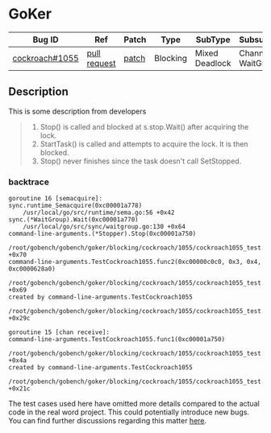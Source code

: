 # GoKer

| Bug ID|  Ref | Patch | Type | SubType | SubsubType |
| ----  | ---- | ----  | ---- | ---- | ---- |
|[cockroach#1055]|[pull request]|[patch]| Blocking | Mixed Deadlock | Channel & WaitGroup |

[cockroach#1055]:(cockroach1055_test.go)
[patch]:https://github.com/cockroachdb/cockroach/pull/1055/files
[pull request]:https://github.com/cockroachdb/cockroach/pull/1055
 
## Description


This is some description from developers

> 1. Stop() is called and blocked at s.stop.Wait() after acquiring the lock.
> 2. StartTask() is called and attempts to acquire the lock. It is then blocked.
> 3. Stop() never finishes since the task doesn't call SetStopped.

### backtrace

```
goroutine 16 [semacquire]:
sync.runtime_Semacquire(0xc00001a778)
	/usr/local/go/src/runtime/sema.go:56 +0x42
sync.(*WaitGroup).Wait(0xc00001a770)
	/usr/local/go/src/sync/waitgroup.go:130 +0x64
command-line-arguments.(*Stopper).Stop(0xc00001a750)
	/root/gobench/gobench/goker/blocking/cockroach/1055/cockroach1055_test.go:46 +0x70
command-line-arguments.TestCockroach1055.func2(0xc00000c0c0, 0x3, 0x4, 0xc0000628a0)
	/root/gobench/gobench/goker/blocking/cockroach/1055/cockroach1055_test.go:89 +0x69
created by command-line-arguments.TestCockroach1055
	/root/gobench/gobench/goker/blocking/cockroach/1055/cockroach1055_test.go:84 +0x29c

goroutine 15 [chan receive]:
command-line-arguments.TestCockroach1055.func1(0xc00001a750)
	/root/gobench/gobench/goker/blocking/cockroach/1055/cockroach1055_test.go:78 +0x4a
created by command-line-arguments.TestCockroach1055
	/root/gobench/gobench/goker/blocking/cockroach/1055/cockroach1055_test.go:76 +0x21c
```

The test cases used here have omitted more details compared to the actual code in the real word project. This could potentially introduce new bugs. You can find further discussions regarding this matter [here](https://github.com/timmyyuan/gobench/issues/7).
